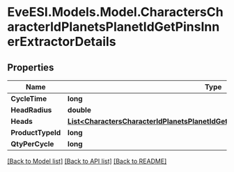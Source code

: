 # EveESI.Models.Model.CharactersCharacterIdPlanetsPlanetIdGetPinsInnerExtractorDetails

## Properties

Name | Type | Description | Notes
------------ | ------------- | ------------- | -------------
**CycleTime** | **long** | in seconds | [optional] 
**HeadRadius** | **double** |  | [optional] 
**Heads** | [**List&lt;CharactersCharacterIdPlanetsPlanetIdGetPinsInnerExtractorDetailsHeadsInner&gt;**](CharactersCharacterIdPlanetsPlanetIdGetPinsInnerExtractorDetailsHeadsInner.md) |  | 
**ProductTypeId** | **long** |  | [optional] 
**QtyPerCycle** | **long** |  | [optional] 

[[Back to Model list]](../README.md#documentation-for-models) [[Back to API list]](../README.md#documentation-for-api-endpoints) [[Back to README]](../README.md)

